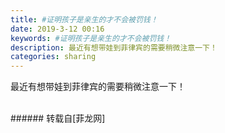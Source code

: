 ```yaml
---
title: #证明孩子是亲生的才不会被罚钱！
date: 2019-3-12 00:16
keywords: #证明孩子是亲生的才不会被罚钱！
description: 最近有想带娃到菲律宾的需要稍微注意一下！
categories: sharing
---
```

<td class="t_f" id="postmessage_3206146">

最近有想带娃到菲律宾的需要稍微注意一下！<br/>
<img alt="" border="0" class="zoom" data-cf-modified-161a61454bc22155b7cafcbc-="" file="http://www.flw.ph/data/appbyme/upload/image/201903/12/06Ha6VeRY20v.jpg" id="aimg_CG92G" lazyloadthumb="1" onclick="" onmouseover="" src="http://www.flw.ph/data/appbyme/upload/image/201903/12/06Ha6VeRY20v.jpg"/><br/>
<br/>
</td>
###### 转载自[菲龙网]